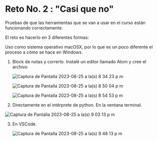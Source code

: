 # Reto No. 2 : "Casi que no" 

Pruebas de que las herramientas que se van a usar en el curso están funcionando correctamente.

El reto es hacerlo en 3 diferentes formas:
  
Uso como sistema operativo macOSX, por lo que es un poco diferente el proceso a cómo se hace en Windows.

1. Block de notas y correrlo. Instalé un editor llamado Atom y cree el archivo
   
   ![Captura de Pantalla 2023-08-25 a la(s) 8 34 23 p m](https://github.com/jeriosv/reto_2/assets/142249529/79d3d3bb-65ff-4cfb-83d5-88fe7491c67b)
   
   ![Captura de Pantalla 2023-08-25 a la(s) 8 50 04 p m](https://github.com/jeriosv/reto_2/assets/142249529/c1fd8621-b3fb-4f03-8f58-7edd1189917f)
   
   ![Captura de Pantalla 2023-08-25 a la(s) 8 54 53 p m](https://github.com/jeriosv/reto_2/assets/142249529/6aa81c57-48f9-4349-b2a5-79c300ba641a)

2. Directamente en el intérprete de python. En la ventana terminal.

  ![Captura de Pantalla 2023-08-25 a la(s) 9 03 13 p m](https://github.com/jeriosv/reto_2/assets/142249529/6c32dc15-8fbb-4235-a9b5-5b2a9ef8a151)

   
3. En VSCode.

   ![Captura de Pantalla 2023-08-25 a la(s) 9 48 13 p m](https://github.com/jeriosv/reto_2/assets/142249529/aa4f0c27-c8c2-4124-9a8e-269d308ceece)

   
